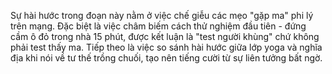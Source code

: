 Sự hài hước trong đoạn này nằm ở việc chế giễu các mẹo "gặp ma" phi lý trên mạng. Đặc biệt là việc châm biếm cách thử nghiệm đầu tiên - đứng cầm ô đỏ trong nhà 15 phút, được kết luận là "test người khùng" chứ không phải test thấy ma. Tiếp theo là việc so sánh hài hước giữa lớp yoga và nghĩa địa khi nói về tư thế trồng chuối, tạo nên tiếng cười từ sự liên tưởng bất ngờ.
